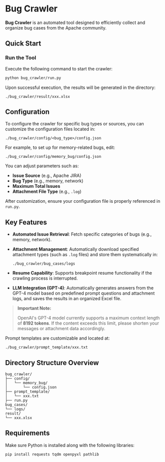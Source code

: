 # Bug Crawler

**Bug Crawler** is an automated tool designed to efficiently collect and organize bug cases from the Apache community.

## Quick Start

### Run the Tool

Execute the following command to start the crawler:

```bash
python bug_crawler/run.py
```

Upon successful execution, the results will be generated in the directory:

```
./bug_crawler/result/xxx.xlsx
```

## Configuration

To configure the crawler for specific bug types or sources, you can customize the configuration files located in:

```
./bug_crawler/config/<bug_type>/config.json
```

For example, to set up for memory-related bugs, edit:

```
./bug_crawler/config/memory_bug/config.json
```

You can adjust parameters such as:

- **Issue Source** (e.g., Apache JIRA)
- **Bug Type** (e.g., memory, network)
- **Maximum Total Issues**
- **Attachment File Type** (e.g., `.log`)

After customization, ensure your configuration file is properly referenced in `run.py`.

## Key Features

- **Automated Issue Retrieval**: Fetch specific categories of bugs (e.g., memory, network).

- **Attachment Management**: Automatically download specified attachment types (such as `.log` files) and store them systematically in:

  ```
  ./bug_crawler/bug_cases/logs
  ```

- **Resume Capability**: Supports breakpoint resume functionality if the crawling process is interrupted.

- **LLM Integration (GPT-4)**: Automatically generates answers from the GPT-4 model based on predefined prompt questions and attachment logs, and saves the results in an organized Excel file.

> **Important Note:**
>
> OpenAI's GPT-4 model currently supports a maximum context length of **8192 tokens**. If the content exceeds this limit, please shorten your messages or attachment data accordingly.

Prompt templates are customizable and located at:

```
./bug_crawler/prompt_template/xxx.txt
```

## Directory Structure Overview

```
bug_crawler/
├── config/
│   └── memory_bug/
│       └── config.json
├── prompt_template/
│   └── xxx.txt
├── run.py
bug_cases/
└── logs/
result/
└── xxx.xlsx
```

## Requirements

Make sure Python is installed along with the following libraries:

```bash
pip install requests tqdm openpyxl pathlib
```

